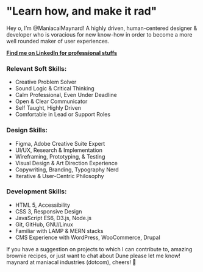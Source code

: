# "Learn how, and make it rad"

Hey o, I’m @ManiacalMaynard! A highly driven, human-centered designer & developer who is voracious for new know-how in order to become a more well rounded maker of user experiences.

**[Find me on LinkedIn for professional stuffs](https://www.linkedin.com/in/steven-maynard-chastain/)**

### Relevant Soft Skills:

- Creative Problem Solver
- Sound Logic & Critical Thinking
- Calm Professional, Even Under Deadline
- Open & Clear Communicator
- Self Taught, Highly Driven
- Comfortable in Lead or Support Roles

### Design Skills:

- Figma, Adobe Creative Suite Expert
- UI/UX, Research & Implementation
- Wireframing, Prototyping, & Testing
- Visual Design & Art Direction Experience
- Copywriting, Branding, Typography Nerd
- Iterative & User-Centric Philosophy

### Development Skills:

- HTML 5, Accessibility
- CSS 3, Responsive Design
- JavaScript ES6, D3.js, Node.js
- Git, GitHub, GNU/Linux
- Familiar with LAMP & MERN stacks
- CMS Experience with WordPress, WooCommerce, Drupal

If you have a suggestion on projects to which I can contribute to, amazing brownie recipes, or just want to chat about Dune please let me know! maynard at maniacal industries (dotcom), cheers! 🍻

<!---
ManiacalMaynard/ManiacalMaynard is a ✨ special ✨ repository because its `README.md` (this file) appears on your GitHub profile.
You can click the Preview link to take a look at your changes.
--->
